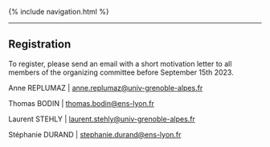 {% include navigation.html %}

___

## Registration

To register, please send an email with a short motivation letter  to all members of the organizing committee before September 15th 2023.

Anne REPLUMAZ \| [anne.replumaz@univ-grenoble-alpes.fr](anne.replumaz@univ-grenoble-alpes.fr)

Thomas BODIN \| [thomas.bodin@ens-lyon.fr](thomas.bodin@ens-lyon.fr)

Laurent STEHLY \| [laurent.stehly@univ-grenoble-alpes.fr](laurent.stehly@univ-grenoble-alpes.fr)

Stéphanie DURAND \| [stephanie.durand@ens-lyon.fr](stephanie.durand@ens-lyon.fr)
